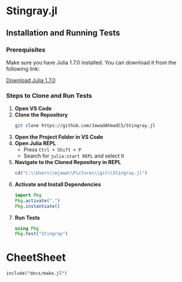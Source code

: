 # Stingray.jl

## Installation and Running Tests

### Prerequisites
Make sure you have Julia 1.7.0 installed. You can download it from the following link:

[Download Julia 1.7.0](https://julialang.org/downloads/)

### Steps to Clone and Run Tests

1. **Open VS Code**
2. **Clone the Repository**
   ```sh
   git clone https://github.com/JawadAhmadCS/Stingray.jl
   ```
3. **Open the Project Folder in VS Code**
4. **Open Julia REPL**
   - Press `Ctrl + Shift + P`
   - Search for `julia:start REPL` and select it
5. **Navigate to the Cloned Repository in REPL**
   ```julia
   cd("C:\\Users\\mjawa\\Pictures\\git\\Stingray.jl")
   ```
6. **Activate and Install Dependencies**
   ```julia
   import Pkg
   Pkg.activate(".")
   Pkg.instantiate()
   ```
7. **Run Tests**
   ```julia
   using Pkg
   Pkg.test("Stingray")

# CheetSheet
```
include("docs/make.jl")
   ```
